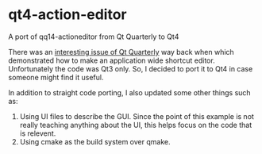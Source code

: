 # qt4-action-editor
A port of qq14-actioneditor from Qt Quarterly to Qt4

There was an [interesting issue of Qt Quarterly](https://doc.qt.io/archives/qq/qq14-actioneditor.html) way back when which demonstrated 
how to make an application wide shortcut editor. Unfortunately the code was 
Qt3 only. So, I decided to port it to Qt4 in case someone might find it useful.

In addition to straight code porting, I also updated some other things such as:

1. Using UI files to describe the GUI. Since the point of this example is not really teaching anything about the UI, this helps focus on the code that is relevent.
2. Using cmake as the build system over qmake.
